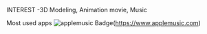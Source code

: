 INTEREST
-3D Modeling, Animation movie, Music

Most used apps
![applemusic Badge](https://img.shields.io/badge/applemusic-FA243C?style=flat-square&logo=applemusic&logoColor=red&link=https://www.applemusic.com)(https://www.applemusic.com)
